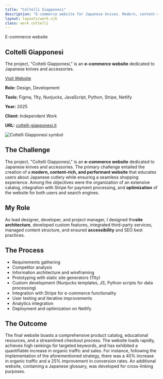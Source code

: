 ```yaml
---
title: "Coltelli Giapponesi"
description: "E-commerce website for Japanese knives. Modern, content-rich, and optimized for performance and SEO."
layout: layouts/work.njk
class: work coltelli
---
```

<section>

<p role="text" class="title">E-commerce website</p>

# Coltelli Giapponesi

The project, "Coltelli Giapponesi," is an **e-commerce website** dedicated to Japanese knives and accessories.

<a href="https://coltelli-giapponesi.it/" class="works-button" target="_blank" rel="noopener">Visit Website</a>

<section class="work-metadata">
  <p><strong>Role:</strong> Design, Development</p>
  <p><strong>Tools:</strong> Figma, 11ty, Nunjucks, JavaScript, Python, Stripe, Netlify</p>
  <p><strong>Year:</strong> 2025</p>
  <p><strong>Client:</strong> Independent Work</p>
  <p><strong>URL:</strong> <a href="https://coltelli-giapponesi.it/">coltelli-giapponesi.it</a></p>
</section>

<div class="work-image">
  <img src="/images/coltelli-giapponesi-it.jpg" alt="Coltelli Giapponesi symbol" class="">
</div>


<section class="work-section">

## The Challenge

The project, "Coltelli Giapponesi," is an **e-commerce website** dedicated to Japanese knives and accessories. The primary challenge entailed the creation of a **modern, content-rich, and performant website** that educates users about Japanese cutlery while ensuring a seamless shopping experience. Among the objectives were the organization of an extensive catalog, integration with Stripe for payment processing, and **optimization** of the website for both users and search engines.

</section>

<section class="work-section">

## My Role

As lead designer, developer, and project manager, I designed the**site architecture**, developed custom features, integrated third-party services, managed content structure, and ensured **accessibility** and SEO best practices.

</section>

<section class="work-section">

## The Process

- Requirements gathering
- Competitor analysis
- Information architecture and wireframing
- Prototyping with static site generators (11ty)
- Custom development (Nunjucks templates, JS, Python scripts for data processing)
- Integration with Stripe for e-commerce functionality
- User testing and iterative improvements
- Analytics integration
- Deployment and optimization on Netlify

</section>

<section class="work-section">

## The Outcome

The final website boasts a comprehensive product catalog, educational resources, and a streamlined checkout process. The website loads rapidly, achieves high rankings for targeted keywords, and has exhibited a quantifiable increase in organic traffic and sales. For instance, following the implementation of the aforementioned strategy, there was a 40% increase in organic traffic and a 25% improvement in conversion rates.
An additional website, containing a Japanese glossary, was developed for cross-linking purposes.


</section>
</section>
